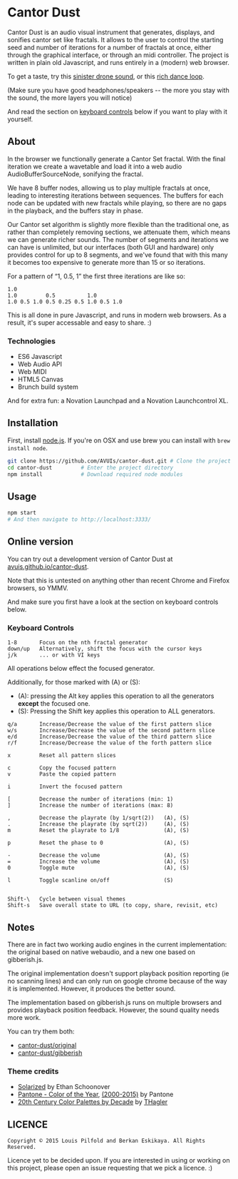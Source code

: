 Cantor Dust
===========

Cantor Dust is an audio visual instrument that generates, displays, and
sonifies cantor set like fractals. It allows to the user to control the
starting seed and number of iterations for a number of fractals at once, either
through the graphical interface, or through an midi controller. The project is
written in plain old Javascript, and runs entirely in a (modern) web browser.

To get a taste, try this [sinister drone sound](http://avuis.github.io/cantor-dust/#STATE:%5B%7B%22iterations%22:7,%22pattern%22:%5B0.4099999999999999,0.8600000000000003,0.6200000000000001,0.5%5D,%22amp%22:4.000000000000001,%22pitch%22:0.015624999999999993,%22phase%22:9688.99075944447%7D,%7B%22iterations%22:7,%22pattern%22:%5B0.5,0.5,0.8000000000000003,0.5%5D,%22amp%22:3.6000000000000007,%22pitch%22:0.011048543456039799,%22phase%22:13447.077559855532%7D,%7B%22iterations%22:7,%22pattern%22:%5B0.5,0.5,0.19999999999999973,0.5%5D,%22amp%22:3.8000000000000008,%22pitch%22:0.0220970869120796,%22phase%22:6193.946044006462%7D,%7B%22iterations%22:7,%22pattern%22:%5B0.5,0.5,0.8000000000000003,0.5%5D,%22amp%22:3.4000000000000006,%22pitch%22:0.015624999999999993,%22phase%22:10979.765624999998%7D%5D), or this [rich dance loop](http://avuis.github.io/cantor-dust/#STATE:%5B%7B%22iterations%22:7,%22pattern%22:%5B0.8300000000000003,0.5,0.3799999999999999,0.47%5D,%22amp%22:0,%22phase%22:2560%7D,%7B%22iterations%22:7,%22pattern%22:%5B0.8900000000000003,0,0.2899999999999998,0%5D,%22amp%22:0,%22phase%22:2560%7D,%7B%22iterations%22:7,%22pattern%22:%5B0.33000000000000007,0.7500000000000004,0.33000000000000007,0.33000000000000007%5D,%22amp%22:0,%22phase%22:2560%7D,%7B%22iterations%22:7,%22pattern%22:%5B0.9200000000000004,0.43999999999999995,0.8000000000000003,0.31999999999999984%5D,%22amp%22:0,%22pitch%22:0.125,%22phase%22:2560%7D,%7B%22iterations%22:7,%22pattern%22:%5B0.8600000000000003,0.3600000000000001,0.30000000000000004,0.56%5D,%22amp%22:0,%22phase%22:2560%7D,%7B%22iterations%22:7,%22pattern%22:%5B0,0.1399999999999998,0,0.5%5D,%22amp%22:0,%22phase%22:2560%7D,%7B%22iterations%22:7,%22pattern%22:%5B0.09,0.2299999999999998,0.10999999999999979,0.31999999999999984%5D,%22amp%22:0,%22phase%22:2560%7D,%7B%22iterations%22:7,%22pattern%22:%5B0.5,0.6200000000000001,0.31999999999999984,0.43999999999999995%5D,%22amp%22:0,%22pitch%22:0.49999999999999983,%22phase%22:10067.999999999998%7D%5D).

(Make sure you have good headphones/speakers -- the more you stay with the sound, the more layers you will notice)

And read the section on [keyboard controls](#keyboard-controls) below if you want to play with it yourself.

## About

In the browser we functionally generate a Cantor Set fractal. With the final
iteration we create a wavetable and load it into a web audio
AudioBufferSourceNode, sonifying the fractal.

We have 8 buffer nodes, allowing us to play multiple fractals at once, leading
to interesting iterations between sequences. The buffers for each node can be
updated with new fractals while playing, so there are no gaps in the playback,
and the buffers stay in phase.

Our Cantor set algorithm is slightly more flexible than the traditional one, as
rather than completely removing sections, we attenuate them, which means we can
generate richer sounds. The number of segments and iterations we can have is
unlimited, but our interfaces (both GUI and hardware) only provides control for
up to 8 segments, and we've found that with this many it becomes too expensive
to generate more than 15 or so iterations.

For a pattern of “1, 0.5, 1” the first three iterations are like so:

```
1.0
1.0         0.5          1.0
1.0 0.5 1.0 0.5 0.25 0.5 1.0 0.5 1.0
```

This is all done in pure Javascript, and runs in modern web browsers. As a
result, it's super accessable and easy to share. :)


### Technologies

* ES6 Javascript
* Web Audio API
* Web MIDI
* HTML5 Canvas
* Brunch build system

And for extra fun: a Novation Launchpad and a Novation Launchcontrol XL.


## Installation

First, install [node.js](https://nodejs.org/). If you're on OSX and use brew
you can install with `brew install node`.

```sh
git clone https://github.com/AVUIs/cantor-dust.git # Clone the project
cd cantor-dust         # Enter the project directory
npm install            # Download required node modules
```


## Usage

```sh
npm start
# And then navigate to http://localhost:3333/
```

## Online version

You can try out a development version of Cantor Dust at [avuis.github.io/cantor-dust](http://avuis.github.io/cantor-dust/).

Note that this is untested on anything other than recent Chrome and Firefox browsers, so YMMV.

And make sure you first have a look at the section on keyboard controls below.


### Keyboard Controls

```
1-8       Focus on the nth fractal generator
down/up   Alternatively, shift the focus with the cursor keys
j/k       ... or with VI keys
```

All operations below effect the focused generator.

Additionally, for those marked with (A) or (S): 

* (A): pressing the Alt key applies this operation to all the generators **except** the focused one.
* (S): Pressing the Shift key applies this operation to ALL generators.

```
q/a       Increase/Decrease the value of the first pattern slice
w/s       Increase/Decrease the value of the second pattern slice
e/d       Increase/Decrease the value of the third pattern slice
r/f       Increase/Decrease the value of the forth pattern slice

x         Reset all pattern slices

c         Copy the focused pattern
v         Paste the copied pattern

i         Invert the focused pattern

[         Decrease the number of iterations (min: 1)
]         Increase the number of iterations (max: 8)

,         Decrease the playrate (by 1/sqrt(2))   (A), (S)
.         Increase the playrate (by sqrt(2))     (A), (S)
m         Reset the playrate to 1/8              (A), (S)

p         Reset the phase to 0                   (A), (S)

-         Decrease the volume                    (A), (S)
=         Increase the volume                    (A), (S)
0         Toggle mute                            (A), (S)

l         Toggle scanline on/off                 (S)


Shift-\   Cycle between visual themes
Shift-s   Save overall state to URL (to copy, share, revisit, etc)
```

## Notes

There are in fact two working audio engines in the current implementation: the original based on native webaudio, and a new one based on gibberish.js.

The original implementation doesn't support playback position reporting (ie no scanning lines) and can only run on google chrome because of the way it is implemented. However, it produces the better sound.

The implementation based on gibberish.js runs on multiple browsers and provides playback position feedback. However, the sound quality needs more work.

You can try them both:

* [cantor-dust/original](http://avuis.github.io/cantor-dust/original)
* [cantor-dust/gibberish](http://avuis.github.io/cantor-dust/)

### Theme credits

* [Solarized](http://ethanschoonover.com/solarized) by Ethan Schoonover
* [Pantone - Color of the Year](http://www.pantone.com/pages/pantone.aspx?pg=21111&ca=90), [(2000-2015)](http://pantone.wikia.com/wiki/Category:Color_of_the_Year) by Pantone
* [20th Century Color Palettes by Decade](http://procreate.si/forums/index.php?topic=4306.0;nowap) by [THagler](http://procreate.si/forums/index.php?action=profile;u=7355)

## LICENCE

```
Copyright © 2015 Louis Pilfold and Berkan Eskikaya. All Rights Reserved.
```

Licence yet to be decided upon. If you are interested in using or working on
this project, please open an issue requesting that we pick a licence. :)
